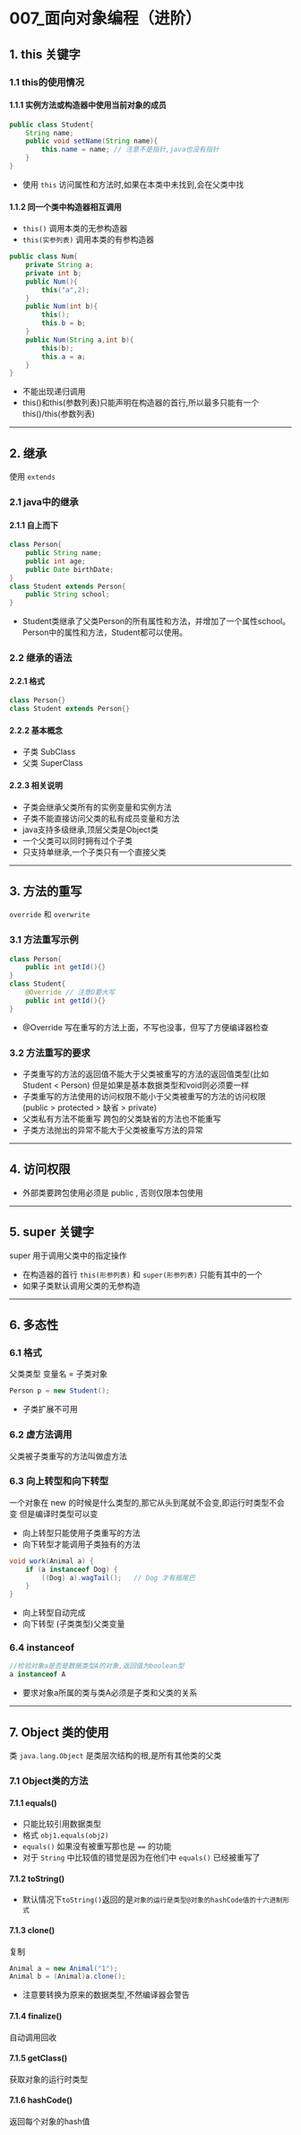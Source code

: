 # 007_面向对象编程（进阶）

## 1. this 关键字
### 1.1 this的使用情况
#### 1.1.1 实例方法或构造器中使用当前对象的成员
```java
public class Student{
    String name;
    public void setName(String name){
        this.name = name; // 注意不是指针,java也没有指针
    }
}
```
+ 使用 `this` 访问属性和方法时,如果在本类中未找到,会在父类中找

#### 1.1.2 同一个类中构造器相互调用
+ `this()` 调用本类的无参构造器
+ `this(实参列表)` 调用本类的有参构造器

```java
public class Num{
    private String a;
    private int b;
    public Num(){
        this("a",2);
    }
    public Num(int b){
        this();
        this.b = b;
    }
    public Num(String a,int b){
        this(b);
        this.a = a;
    }
}
```
+ 不能出现递归调用
+ this()和this(参数列表)只能声明在构造器的首行,所以最多只能有一个this()/this(参数列表)

***

## 2. 继承
使用 `extends`
### 2.1 java中的继承
#### 2.1.1 自上而下
```java
class Person{
    public String name;
    public int age;
    public Date birthDate;
}
class Student extends Person{
    public String school;
}
```
+ Student类继承了父类Person的所有属性和方法，并增加了一个属性school。Person中的属性和方法，Student都可以使用。

### 2.2 继承的语法
#### 2.2.1 格式
```java
class Person{}
class Student extends Person{}
```

#### 2.2.2 基本概念
+ 子类 SubClass
+ 父类 SuperClass

#### 2.2.3 相关说明
+ 子类会继承父类所有的实例变量和实例方法
+ 子类不能直接访问父类的私有成员变量和方法
+ java支持多级继承,顶层父类是Object类
+ 一个父类可以同时拥有过个子类
+ 只支持单继承,一个子类只有一个直接父类

***

## 3. 方法的重写
`override` 和 `overwrite`

### 3.1 方法重写示例
```java
class Person{
    public int getId(){}
}
class Student{
    @Override // 注意O要大写
    public int getId(){}
}
```
+ @Override 写在重写的方法上面，不写也没事，但写了方便编译器检查

### 3.2 方法重写的要求
+ 子类重写的方法的返回值不能大于父类被重写的方法的返回值类型(比如Student < Person)
但是如果是基本数据类型和void则必须要一样
+ 子类重写的方法使用的访问权限不能小于父类被重写的方法的访问权限
(public > protected > 缺省 > private)
+ 父类私有方法不能重写
跨包的父类缺省的方法也不能重写
+ 子类方法抛出的异常不能大于父类被重写方法的异常

***

## 4. 访问权限
+ 外部类要跨包使用必须是 public , 否则仅限本包使用

***

## 5. super 关键字
super 用于调用父类中的指定操作
+ 在构造器的首行 `this(形参列表)` 和 `super(形参列表)` 只能有其中的一个
+ 如果子类默认调用父类的无参构造

***

## 6. 多态性
### 6.1 格式
父类类型 变量名 = 子类对象
```java
Person p = new Student();
```
+ 子类扩展不可用

### 6.2 虚方法调用
父类被子类重写的方法叫做虚方法

### 6.3 向上转型和向下转型
一个对象在 new 的时候是什么类型的,那它从头到尾就不会变,即运行时类型不会变
但是编译时类型可以变
+ 向上转型只能使用子类重写的方法
+ 向下转型才能调用子类独有的方法
```java
void work(Animal a) {
    if (a instanceof Dog) {
        ((Dog) a).wagTail();   // Dog 才有摇尾巴
    }
}
```
+ 向上转型自动完成
+ 向下转型 (子类类型)父类变量

### 6.4 instanceof
```java
//检验对象a是否是数据类型A的对象,返回值为boolean型
a instanceof A
```
+ 要求对象a所属的类与类A必须是子类和父类的关系

***

## 7. Object 类的使用
类 `java.lang.Object` 是类层次结构的根,是所有其他类的父类

### 7.1 Object类的方法
#### 7.1.1 equals()
+ 只能比较引用数据类型
+ 格式 `obj1.equals(obj2)`
+ `equals()` 如果没有被重写那也是 `==` 的功能
+ 对于 `String` 中比较值的错觉是因为在他们中 `equals()` 已经被重写了

#### 7.1.2 toString()
+ 默认情况下`toString()`返回的是`对象的运行是类型@对象的hashCode值的十六进制形式`

#### 7.1.3 clone()
复制
```java
Animal a = new Animal("1");
Animal b = (Animal)a.clone();
```
+ 注意要转换为原来的数据类型,不然编译器会警告

#### 7.1.4 finalize()
自动调用回收

#### 7.1.5 getClass()
获取对象的运行时类型


#### 7.1.6 hashCode()
返回每个对象的hash值
































